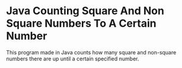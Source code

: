 # Java Counting Square And Non Square Numbers To A Certain Number
This program made in Java counts how many square and non-square numbers there are up until a certain specified number.
